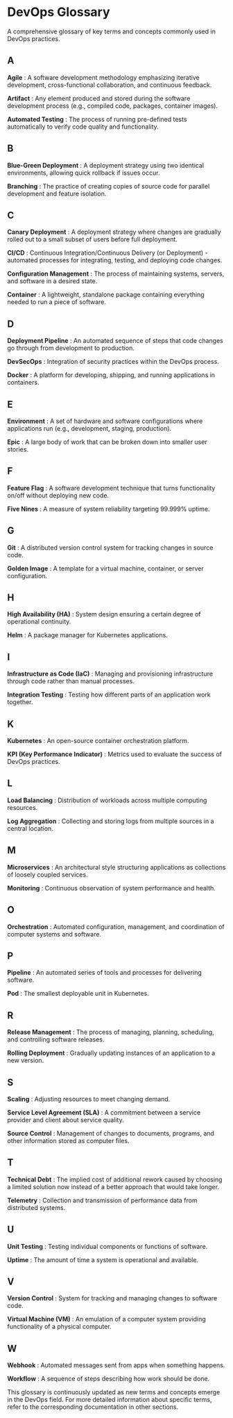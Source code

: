 # DevOps Glossary

A comprehensive glossary of key terms and concepts commonly used in DevOps practices.

## A

**Agile**
: A software development methodology emphasizing iterative development, cross-functional collaboration, and continuous feedback.

**Artifact**
: Any element produced and stored during the software development process (e.g., compiled code, packages, container images).

**Automated Testing**
: The process of running pre-defined tests automatically to verify code quality and functionality.

## B

**Blue-Green Deployment**
: A deployment strategy using two identical environments, allowing quick rollback if issues occur.

**Branching**
: The practice of creating copies of source code for parallel development and feature isolation.

## C

**Canary Deployment**
: A deployment strategy where changes are gradually rolled out to a small subset of users before full deployment.

**CI/CD**
: Continuous Integration/Continuous Delivery (or Deployment) - automated processes for integrating, testing, and deploying code changes.

**Configuration Management**
: The process of maintaining systems, servers, and software in a desired state.

**Container**
: A lightweight, standalone package containing everything needed to run a piece of software.

## D

**Deployment Pipeline**
: An automated sequence of steps that code changes go through from development to production.

**DevSecOps**
: Integration of security practices within the DevOps process.

**Docker**
: A platform for developing, shipping, and running applications in containers.

## E

**Environment**
: A set of hardware and software configurations where applications run (e.g., development, staging, production).

**Epic**
: A large body of work that can be broken down into smaller user stories.

## F

**Feature Flag**
: A software development technique that turns functionality on/off without deploying new code.

**Five Nines**
: A measure of system reliability targeting 99.999% uptime.

## G

**Git**
: A distributed version control system for tracking changes in source code.

**Golden Image**
: A template for a virtual machine, container, or server configuration.

## H

**High Availability (HA)**
: System design ensuring a certain degree of operational continuity.

**Helm**
: A package manager for Kubernetes applications.

## I

**Infrastructure as Code (IaC)**
: Managing and provisioning infrastructure through code rather than manual processes.

**Integration Testing**
: Testing how different parts of an application work together.

## K

**Kubernetes**
: An open-source container orchestration platform.

**KPI (Key Performance Indicator)**
: Metrics used to evaluate the success of DevOps practices.

## L

**Load Balancing**
: Distribution of workloads across multiple computing resources.

**Log Aggregation**
: Collecting and storing logs from multiple sources in a central location.

## M

**Microservices**
: An architectural style structuring applications as collections of loosely coupled services.

**Monitoring**
: Continuous observation of system performance and health.

## O

**Orchestration**
: Automated configuration, management, and coordination of computer systems and software.

## P

**Pipeline**
: An automated series of tools and processes for delivering software.

**Pod**
: The smallest deployable unit in Kubernetes.

## R

**Release Management**
: The process of managing, planning, scheduling, and controlling software releases.

**Rolling Deployment**
: Gradually updating instances of an application to a new version.

## S

**Scaling**
: Adjusting resources to meet changing demand.

**Service Level Agreement (SLA)**
: A commitment between a service provider and client about service quality.

**Source Control**
: Management of changes to documents, programs, and other information stored as computer files.

## T

**Technical Debt**
: The implied cost of additional rework caused by choosing a limited solution now instead of a better approach that would take longer.

**Telemetry**
: Collection and transmission of performance data from distributed systems.

## U

**Unit Testing**
: Testing individual components or functions of software.

**Uptime**
: The amount of time a system is operational and available.

## V

**Version Control**
: System for tracking and managing changes to software code.

**Virtual Machine (VM)**
: An emulation of a computer system providing functionality of a physical computer.

## W

**Webhook**
: Automated messages sent from apps when something happens.

**Workflow**
: A sequence of steps describing how work should be done.

This glossary is continuously updated as new terms and concepts emerge in the DevOps field. For more detailed information about specific terms, refer to the corresponding documentation in other sections.
